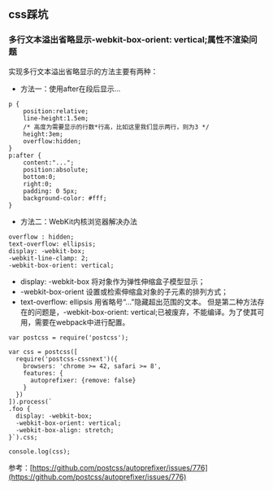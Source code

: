 ## css踩坑
### 多行文本溢出省略显示-webkit-box-orient: vertical;属性不渲染问题
实现多行文本溢出省略显示的方法主要有两种：

- 方法一：使用after在段后显示...

```
p {
    position:relative;
    line-height:1.5em;
    /* 高度为需要显示的行数*行高，比如这里我们显示两行，则为3 */
    height:3em;
    overflow:hidden;
}
p:after {
    content:"...";
    position:absolute;
    bottom:0;
    right:0;
    padding: 0 5px;
    background-color: #fff;
}
```
- 方法二：WebKit内核浏览器解决办法

```
overflow : hidden;
text-overflow: ellipsis;
display: -webkit-box;
-webkit-line-clamp: 2;
-webkit-box-orient: vertical;
```
- display: -webkit-box 将对象作为弹性伸缩盒子模型显示；
- -webkit-box-orient 设置或检索伸缩盒对象的子元素的排列方式；
- text-overflow: ellipsis 用省略号“…”隐藏超出范围的文本。
但是第二种方法存在的问题是，-webkit-box-orient: vertical;已被废弃，不能编译。为了使其可用，需要在webpack中进行配置。

```
var postcss = require('postcss');

var css = postcss([
  require('postcss-cssnext')({
    browsers: 'chrome >= 42, safari >= 8',
    features: {
      autoprefixer: {remove: false}
    }
  })
]).process(`
.foo {
  display: -webkit-box;
  -webkit-box-orient: vertical;
  -webkit-box-align: stretch;
}`).css;

console.log(css);
```
参考：[https://github.com/postcss/autoprefixer/issues/776](https://github.com/postcss/autoprefixer/issues/776)
